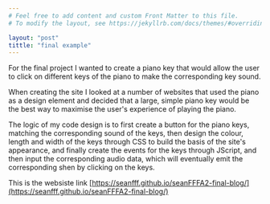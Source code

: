 ```yaml
---
# Feel free to add content and custom Front Matter to this file.
# To modify the layout, see https://jekyllrb.com/docs/themes/#overriding-theme-defaults

layout: "post"
tittle: "final example"
---
```


For the final project I wanted to create a piano key that would allow the user to click on different keys of the piano to make the corresponding key sound.

When creating the site I looked at a number of websites that used the piano as a design element and decided that a large, simple piano key would be the best way to maximise the user's experience of playing the piano.

The logic of my code design is to first create a button for the piano keys, matching the corresponding sound of the keys, then design the colour, length and width of the keys through CSS to build the basis of the site's appearance, and finally create the events for the keys through JScript, and then input the corresponding audio data, which will eventually emit the corresponding shen by clicking on the keys.


This is the websiste link  [https://seanfff.github.io/seanFFFA2-final-blog/](https://seanfff.github.io/seanFFFA2-final-blog/)


